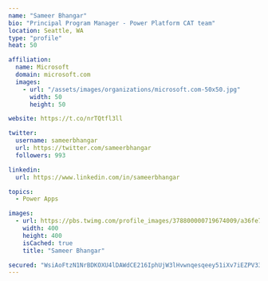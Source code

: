 ```yaml
---
name: "Sameer Bhangar"
bio: "Principal Program Manager - Power Platform CAT team"
location: Seattle, WA
type: "profile"
heat: 50

affiliation:
  name: Microsoft
  domain: microsoft.com
  images:
    - url: "/assets/images/organizations/microsoft.com-50x50.jpg"
      width: 50
      height: 50

website: https://t.co/nrTQtfl3ll

twitter:
  username: sameerbhangar
  url: https://twitter.com/sameerbhangar
  followers: 993

linkedin:
  url: https://www.linkedin.com/in/sameerbhangar

topics:
  - Power Apps

images:
  - url: https://pbs.twimg.com/profile_images/378800000719674009/a36fe7ddfab1778b76e5793772e43798_400x400.jpeg
    width: 400
    height: 400
    isCached: true
    title: "Sameer Bhangar"

secured: "WsiAoFtzN1NrBDKOXU4lDAWdCE216IphUjW3lHvwnqesqeey51iXv7iEZPV33oh1aHN9yJK1jmZCT8P1UeIA3u3nLgVuKQ9CyPySxwFtliedXRBfQJkKJxKDDPQH05k1sdI0vyLiTHehPYbYxjow+g/oov7mElLZZjzKaeoal/+7wLOCHOEFxoHsS7Mv8zs0B8IJ0myYzuqq/TAGaYtmKmpTwwaPLu5symlXP0aL1lgt8FcELRK+d7s/V0+JWQ1fUSnFYqdkY5iWFoybgzPYeFRTdcHAykjm82Fy7jOfYNJMgKHyaQX9aTiqoU+CAVLM0WJW6sfiw/xVTyfKA8q1tGDHyXraGv3iLOZix9zkF5tWxM/QKFQgmKEbNVXRN+4zg8Jg/dg64Z+/3OWSF/0gWQ==;w045TvWnzMlbEWOwnVVoIQ=="
---
```


